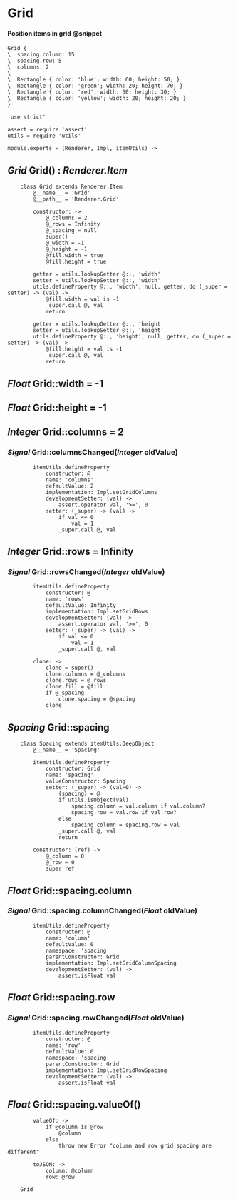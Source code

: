 Grid
====

#### Position items in grid @snippet

```style
Grid {
\  spacing.column: 15
\  spacing.row: 5
\  columns: 2
\
\  Rectangle { color: 'blue'; width: 60; height: 50; }
\  Rectangle { color: 'green'; width: 20; height: 70; }
\  Rectangle { color: 'red'; width: 50; height: 30; }
\  Rectangle { color: 'yellow'; width: 20; height: 20; }
}
```

	'use strict'

	assert = require 'assert'
	utils = require 'utils'

	module.exports = (Renderer, Impl, itemUtils) ->

*Grid* Grid() : *Renderer.Item*
-------------------------------

		class Grid extends Renderer.Item
			@__name__ = 'Grid'
			@__path__ = 'Renderer.Grid'

			constructor: ->
				@_columns = 2
				@_rows = Infinity
				@_spacing = null
				super()
				@_width = -1
				@_height = -1
				@fill.width = true
				@fill.height = true

			getter = utils.lookupGetter @::, 'width'
			setter = utils.lookupSetter @::, 'width'
			utils.defineProperty @::, 'width', null, getter, do (_super = setter) -> (val) ->
				@fill.width = val is -1
				_super.call @, val
				return

			getter = utils.lookupGetter @::, 'height'
			setter = utils.lookupSetter @::, 'height'
			utils.defineProperty @::, 'height', null, getter, do (_super = setter) -> (val) ->
				@fill.height = val is -1
				_super.call @, val
				return

*Float* Grid::width = -1
------------------------

*Float* Grid::height = -1
-------------------------

*Integer* Grid::columns = 2
---------------------------

### *Signal* Grid::columnsChanged(*Integer* oldValue)

			itemUtils.defineProperty
				constructor: @
				name: 'columns'
				defaultValue: 2
				implementation: Impl.setGridColumns
				developmentSetter: (val) ->
					assert.operator val, '>=', 0
				setter: (_super) -> (val) ->
					if val <= 0
						val = 1
					_super.call @, val

*Integer* Grid::rows = Infinity
-------------------------------

### *Signal* Grid::rowsChanged(*Integer* oldValue)

			itemUtils.defineProperty
				constructor: @
				name: 'rows'
				defaultValue: Infinity
				implementation: Impl.setGridRows
				developmentSetter: (val) ->
					assert.operator val, '>=', 0
				setter: (_super) -> (val) ->
					if val <= 0
						val = 1
					_super.call @, val

			clone: ->
				clone = super()
				clone.columns = @_columns
				clone.rows = @_rows
				clone.fill = @fill
				if @_spacing
					clone.spacing = @spacing
				clone

*Spacing* Grid::spacing
-----------------------

		class Spacing extends itemUtils.DeepObject
			@__name__ = 'Spacing'

			itemUtils.defineProperty
				constructor: Grid
				name: 'spacing'
				valueConstructor: Spacing
				setter: (_super) -> (val=0) ->
					{spacing} = @
					if utils.isObject(val)
						spacing.column = val.column if val.column?
						spacing.row = val.row if val.row?
					else
						spacing.column = spacing.row = val
					_super.call @, val
					return

			constructor: (ref) ->
				@_column = 0
				@_row = 0
				super ref

*Float* Grid::spacing.column
----------------------------

### *Signal* Grid::spacing.columnChanged(*Float* oldValue)

			itemUtils.defineProperty
				constructor: @
				name: 'column'
				defaultValue: 0
				namespace: 'spacing'
				parentConstructor: Grid
				implementation: Impl.setGridColumnSpacing
				developmentSetter: (val) ->
					assert.isFloat val

*Float* Grid::spacing.row
-------------------------

### *Signal* Grid::spacing.rowChanged(*Float* oldValue)

			itemUtils.defineProperty
				constructor: @
				name: 'row'
				defaultValue: 0
				namespace: 'spacing'
				parentConstructor: Grid
				implementation: Impl.setGridRowSpacing
				developmentSetter: (val) ->
					assert.isFloat val

*Float* Grid::spacing.valueOf()
-------------------------------

			valueOf: ->
				if @column is @row
					@column
				else
					throw new Error "column and row grid spacing are different"

			toJSON: ->
				column: @column
				row: @row

		Grid
